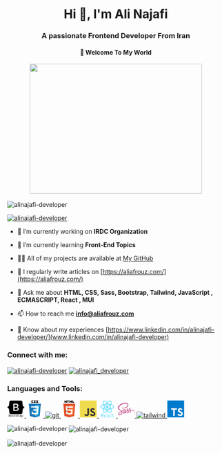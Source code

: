 <h1 align="center">Hi 👋, I'm Ali Najafi</h1>
<h3 align="center">A passionate Frontend Developer From Iran</h3>
<h4 align="center"> 🌃 Welcome To My World</h4>


<p align="center"><img width="400px" height="300px" src="https://user-images.githubusercontent.com/109727844/208532902-bd867df1-88a8-4410-90c4-74d054fd1bc2.gif"/>


<p align="left"> <img src="https://komarev.com/ghpvc/?username=alinajafi-developer&label=Profile%20views&color=0e75b6&style=flat" alt="alinajafi-developer" /> </p>

<p align="left"> <a href="https://github.com/ryo-ma/github-profile-trophy"><img src="https://github-profile-trophy.vercel.app/?username=alinajafi-developer" alt="alinajafi-developer" /></a> </p>

- 🔭 I’m currently working on **IRDC Organization**

- 🌱 I’m currently learning **Front-End Topics**

- 👨‍💻 All of my projects are available at [My GitHub](https://github.com/alinajafi-developer)

- 📝 I regularly write articles on [https://aliafrouz.com/](https://aliafrouz.com/)

- 💬 Ask me about **HTML, CSS, Sass, Bootstrap, Tailwind, JavaScript , ECMASCRIPT, React , MUI**

- 📫 How to reach me **info@aliafrouz.com**

- 📄 Know about my experiences [https://www.linkedin.com/in/alinajafi-developer/](www.linkedin.com/in/alinajafi-developer)

<h3 align="left">Connect with me:</h3>
<p align="left">
<a href="https://linkedin.com/in/alinajafi-developer" target="blank"><img align="center" src="https://raw.githubusercontent.com/rahuldkjain/github-profile-readme-generator/master/src/images/icons/Social/linked-in-alt.svg" alt="alinajafi-developer" height="30" width="40" /></a>
<a href="https://instagram.com/alinajafi_developer" target="blank"><img align="center" src="https://raw.githubusercontent.com/rahuldkjain/github-profile-readme-generator/master/src/images/icons/Social/instagram.svg" alt="alinajafi_developer" height="30" width="40" /></a>
</p>

<h3 align="left">Languages and Tools:</h3>
<p align="left"> <a href="https://getbootstrap.com" target="_blank" rel="noreferrer"> <img src="https://raw.githubusercontent.com/devicons/devicon/master/icons/bootstrap/bootstrap-plain-wordmark.svg" alt="bootstrap" width="40" height="40"/> </a> <a href="https://www.w3schools.com/css/" target="_blank" rel="noreferrer"> <img src="https://raw.githubusercontent.com/devicons/devicon/master/icons/css3/css3-original-wordmark.svg" alt="css3" width="40" height="40"/> </a> <a href="https://git-scm.com/" target="_blank" rel="noreferrer"> <img src="https://www.vectorlogo.zone/logos/git-scm/git-scm-icon.svg" alt="git" width="40" height="40"/> </a> <a href="https://www.w3.org/html/" target="_blank" rel="noreferrer"> <img src="https://raw.githubusercontent.com/devicons/devicon/master/icons/html5/html5-original-wordmark.svg" alt="html5" width="40" height="40"/> </a> <a href="https://developer.mozilla.org/en-US/docs/Web/JavaScript" target="_blank" rel="noreferrer"> <img src="https://raw.githubusercontent.com/devicons/devicon/master/icons/javascript/javascript-original.svg" alt="javascript" width="40" height="40"/> </a> <a href="https://reactjs.org/" target="_blank" rel="noreferrer"> <img src="https://raw.githubusercontent.com/devicons/devicon/master/icons/react/react-original-wordmark.svg" alt="react" width="40" height="40"/> </a> <a href="https://sass-lang.com" target="_blank" rel="noreferrer"> <img src="https://raw.githubusercontent.com/devicons/devicon/master/icons/sass/sass-original.svg" alt="sass" width="40" height="40"/> </a> <a href="https://tailwindcss.com/" target="_blank" rel="noreferrer"> <img src="https://www.vectorlogo.zone/logos/tailwindcss/tailwindcss-icon.svg" alt="tailwind" width="40" height="40"/> </a> <a href="https://www.typescriptlang.org/" target="_blank" rel="noreferrer"> <img src="https://raw.githubusercontent.com/devicons/devicon/master/icons/typescript/typescript-original.svg" alt="typescript" width="40" height="40"/> </a> </p>

<p><img align="left" src="https://github-readme-stats.vercel.app/api/top-langs?username=alinajafi-developer&show_icons=true&locale=en&layout=compact" alt="alinajafi-developer" /></p>

<p>&nbsp;<img align="center" src="https://github-readme-stats.vercel.app/api?username=alinajafi-developer&show_icons=true&locale=en" alt="alinajafi-developer" /></p>

<p><img align="center" src="https://github-readme-streak-stats.herokuapp.com/?user=alinajafi-developer&" alt="alinajafi-developer" /></p>
